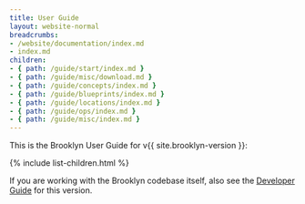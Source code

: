 ```yaml
---
title: User Guide
layout: website-normal
breadcrumbs:
- /website/documentation/index.md
- index.md
children:
- { path: /guide/start/index.md }
- { path: /guide/misc/download.md }
- { path: /guide/concepts/index.md }
- { path: /guide/blueprints/index.md }
- { path: /guide/locations/index.md }
- { path: /guide/ops/index.md }
- { path: /guide/misc/index.md }
---
```


This is the Brooklyn User Guide for v{{ site.brooklyn-version }}:

{% include list-children.html %}

If you are working with the Brooklyn codebase itself, also see the [Developer Guide](dev/) for this version.
